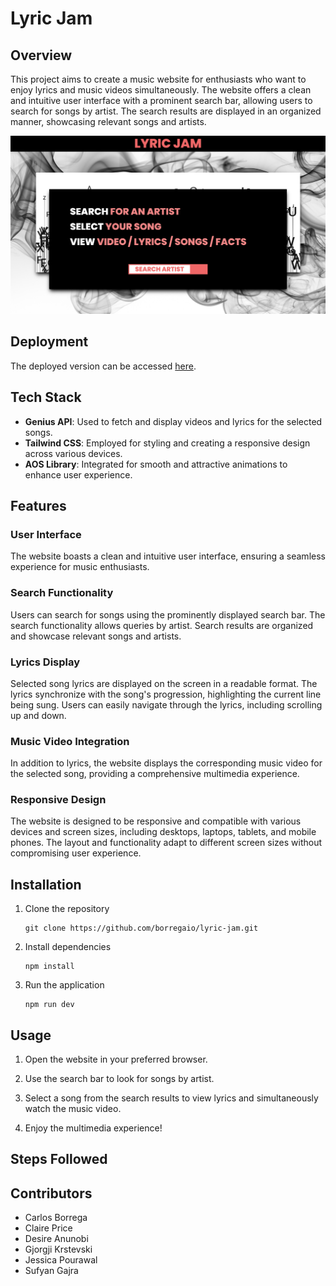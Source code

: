 # Lyric Jam

## Overview

This project aims to create a music website for enthusiasts who want to enjoy lyrics and music videos simultaneously. The website offers a clean and intuitive user interface with a prominent search bar, allowing users to search for songs by artist. The search results are displayed in an organized manner, showcasing relevant songs and artists.

![Screenshot](./src/assets/images/screenshot.png)

## Deployment

The deployed version can be accessed [here]().

## Tech Stack

- **Genius API**: Used to fetch and display videos and lyrics for the selected songs.
- **Tailwind CSS**: Employed for styling and creating a responsive design across various devices.
- **AOS Library**: Integrated for smooth and attractive animations to enhance user experience.

## Features

### User Interface

The website boasts a clean and intuitive user interface, ensuring a seamless experience for music enthusiasts.

### Search Functionality

Users can search for songs using the prominently displayed search bar. The search functionality allows queries by artist. Search results are organized and showcase relevant songs and artists.

### Lyrics Display

Selected song lyrics are displayed on the screen in a readable format. The lyrics synchronize with the song's progression, highlighting the current line being sung. Users can easily navigate through the lyrics, including scrolling up and down.

### Music Video Integration

In addition to lyrics, the website displays the corresponding music video for the selected song, providing a comprehensive multimedia experience.

### Responsive Design

The website is designed to be responsive and compatible with various devices and screen sizes, including desktops, laptops, tablets, and mobile phones. The layout and functionality adapt to different screen sizes without compromising user experience.

## Installation

1. Clone the repository
   ```console
   git clone https://github.com/borregaio/lyric-jam.git
   ```
2. Install dependencies
    ```console
    npm install
    ```
3. Run the application
    ```console
    npm run dev
    ```

## Usage

1. Open the website in your preferred browser.

2. Use the search bar to look for songs by artist.

3. Select a song from the search results to view lyrics and simultaneously watch the music video.

4. Enjoy the multimedia experience!

## Steps Followed


## Contributors

- Carlos Borrega
- Claire Price
- Desire Anunobi
- Gjorgji Krstevski
- Jessica Pourawal
- Sufyan Gajra
